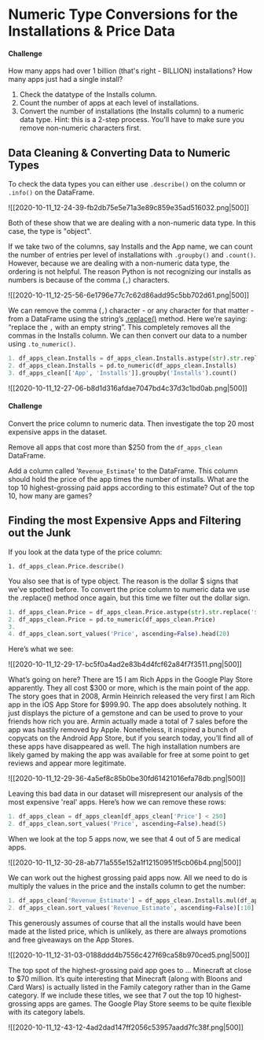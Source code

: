 # Numeric Type Conversions for the Installations & Price Data

#### Challenge

How many apps had over 1 billion (that's right - BILLION) installations? How many apps just had a single install?

1. Check the datatype of the Installs column.
2. Count the number of apps at each level of installations.
3. Convert the number of installations (the Installs column) to a numeric data type. Hint: this is a 2-step process. You'll have to make sure you remove non-numeric characters first.

## Data Cleaning & Converting Data to Numeric Types

To check the data types you can either use `.describe()` on the column or `.info()` on the DataFrame.

![[2020-10-11_12-24-39-fb2db75e5e71a3e89c859e35ad516032.png|500]]

Both of these show that we are dealing with a non-numeric data type. In this case, the type is "object".

If we take two of the columns, say Installs and the App name, we can count the number of entries per level of installations with `.groupby()` and `.count()`. However, because we are dealing with a non-numeric data type, the ordering is not helpful. The reason Python is not recognizing our installs as numbers is because of the comma (`,`) characters.

![[2020-10-11_12-25-56-6e1796e77c7c62d86add95c5bb702d61.png|500]]

We can remove the comma (`,`) character - or any character for that matter - from a DataFrame using the string’s [.replace()](https://pandas.pydata.org/pandas-docs/stable/reference/api/pandas.Series.str.replace.html) method. Here we’re saying: “replace the `,` with an empty string”. This completely removes all the commas in the Installs column. We can then convert our data to a number using `.to_numeric()`.

```python
1. df_apps_clean.Installs = df_apps_clean.Installs.astype(str).str.replace(',', "")
2. df_apps_clean.Installs = pd.to_numeric(df_apps_clean.Installs)
3. df_apps_clean[['App', 'Installs']].groupby('Installs').count()
```

![[2020-10-11_12-27-06-b8d1d316afdae7047bd4c37d3c1bd0ab.png|500]]

#### Challenge

Convert the price column to numeric data. Then investigate the top 20 most expensive apps in the dataset.

Remove all apps that cost more than $250 from the `df_apps_clean` DataFrame.

Add a column called '`Revenue_Estimate`' to the DataFrame. This column should hold the price of the app times the number of installs. What are the top 10 highest-grossing paid apps according to this estimate? Out of the top 10, how many are games?

## Finding the most Expensive Apps and Filtering out the Junk


If you look at the data type of the price column:

`1. df_apps_clean.Price.describe()`

You also see that is of type object. The reason is the dollar $ signs that we’ve spotted before. To convert the price column to numeric data we use the .replace() method once again, but this time we filter out the dollar sign.

```python
1. df_apps_clean.Price = df_apps_clean.Price.astype(str).str.replace('$', "")
2. df_apps_clean.Price = pd.to_numeric(df_apps_clean.Price)
3.
4. df_apps_clean.sort_values('Price', ascending=False).head(20)
```

Here’s what we see:

![[2020-10-11_12-29-17-bc5f0a4ad2e83b4d4fcf62a84f7f3511.png|500]]

What’s going on here? There are 15 I am Rich Apps in the Google Play Store apparently. They all cost $300 or more, which is the main point of the app. The story goes that in 2008, Armin Heinrich released the very first I am Rich app in the iOS App Store for $999.90. The app does absolutely nothing. It just displays the picture of a gemstone and can be used to prove to your friends how rich you are. Armin actually made a total of 7 sales before the app was hastily removed by Apple. Nonetheless, it inspired a bunch of copycats on the Android App Store, but if you search today, you’ll find all of these apps have disappeared as well. The high installation numbers are likely gamed by making the app was available for free at some point to get reviews and appear more legitimate.

![[2020-10-11_12-29-36-4a5ef8c85b0be30fd61421016efa78db.png|500]]

Leaving this bad data in our dataset will misrepresent our analysis of the most expensive 'real' apps. Here’s how we can remove these rows:

```python
1. df_apps_clean = df_apps_clean[df_apps_clean['Price'] < 250]
2. df_apps_clean.sort_values('Price', ascending=False).head(5)
```

When we look at the top 5 apps now, we see that 4 out of 5 are medical apps.

![[2020-10-11_12-30-28-ab771a555e152a1f12150951f5cb06b4.png|500]]

We can work out the highest grossing paid apps now. All we need to do is multiply the values in the price and the installs column to get the number:

```python
1. df_apps_clean['Revenue_Estimate'] = df_apps_clean.Installs.mul(df_apps_clean.Price)
2. df_apps_clean.sort_values('Revenue_Estimate', ascending=False)[:10]
```

This generously assumes of course that all the installs would have been made at the listed price, which is unlikely, as there are always promotions and free giveaways on the App Stores.

![[2020-10-11_12-31-03-0188ddd4b7556c427f69ca58b970ced5.png|500]]

The top spot of the highest-grossing paid app goes to … Minecraft at close to $70 million. It’s quite interesting that Minecraft (along with Bloons and Card Wars) is actually listed in the Family category rather than in the Game category. If we include these titles, we see that 7 out the top 10 highest-grossing apps are games. The Google Play Store seems to be quite flexible with its category labels.

![[2020-10-11_12-43-12-4ad2dad147ff2056c53957aadd7fc38f.png|500]]